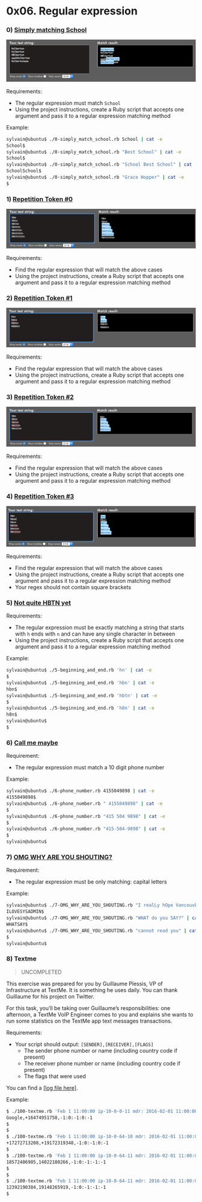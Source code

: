 # 0x06. Regular expression

### 0) [Simply matching School](https://github.com/s-maarouf/alx-system_engineering-devops/blob/master/0x06-regular_expressions/0-simply_match_school.rb)

![task0](images/task0.png)

Requirements:

- The regular expression must match `School`
- Using the project instructions, create a Ruby script that accepts one argument and pass it to a regular expression matching method

Example:

```sh
sylvain@ubuntu$ ./0-simply_match_school.rb School | cat -e
School$
sylvain@ubuntu$ ./0-simply_match_school.rb "Best School" | cat -e
School$
sylvain@ubuntu$ ./0-simply_match_school.rb "School Best School" | cat -e
SchoolSchool$
sylvain@ubuntu$ ./0-simply_match_school.rb "Grace Hopper" | cat -e
$
```

### 1) [Repetition Token #0](https://github.com/s-maarouf/alx-system_engineering-devops/blob/master/0x06-regular_expressions/1-repetition_token_0.rb)

![task1](images/task1.png)

Requirements:

- Find the regular expression that will match the above cases
- Using the project instructions, create a Ruby script that accepts one argument and pass it to a regular expression matching method

### 2) [Repetition Token #1](https://github.com/s-maarouf/alx-system_engineering-devops/blob/master/0x06-regular_expressions/2-repetition_token_1.rb)

![task2](images/task2.png)

Requirements:

- Find the regular expression that will match the above cases
- Using the project instructions, create a Ruby script that accepts one argument and pass it to a regular expression matching method

### 3) [Repetition Token #2](https://github.com/s-maarouf/alx-system_engineering-devops/blob/master/0x06-regular_expressions/3-repetition_token_2.rb)

![task3](images/task3.png)

Requirements:

- Find the regular expression that will match the above cases
- Using the project instructions, create a Ruby script that accepts one argument and pass it to a regular expression matching method

### 4) [Repetition Token #3](https://github.com/s-maarouf/alx-system_engineering-devops/blob/master/0x06-regular_expressions/4-repetition_token_3.rb)

![task4](images/task4.png)

Requirements:

- Find the regular expression that will match the above cases
- Using the project instructions, create a Ruby script that accepts one argument and pass it to a regular expression matching method
- Your regex should not contain square brackets

### 5) [Not quite HBTN yet](https://github.com/s-maarouf/alx-system_engineering-devops/blob/master/0x06-regular_expressions/5-beginning_and_end.rb)

Requirements:

- The regular expression must be exactly matching a string that starts with `h` ends with `n` and can have any single character in between
- Using the project instructions, create a Ruby script that accepts one argument and pass it to a regular expression matching method

Example:

```sh
sylvain@ubuntu$ ./5-beginning_and_end.rb 'hn' | cat -e
$
sylvain@ubuntu$ ./5-beginning_and_end.rb 'hbn' | cat -e
hbn$
sylvain@ubuntu$ ./5-beginning_and_end.rb 'hbtn' | cat -e
$
sylvain@ubuntu$ ./5-beginning_and_end.rb 'h8n' | cat -e
h8n$
sylvain@ubuntu$
$
```

### 6) [Call me maybe](https://github.com/s-maarouf/alx-system_engineering-devops/blob/master/0x06-regular_expressions/6-phone_number.rb)

Requirement:

- The regular expression must match a 10 digit phone number

Example:

```sh
sylvain@ubuntu$ ./6-phone_number.rb 4155049898 | cat -e
4155049898$
sylvain@ubuntu$ ./6-phone_number.rb " 4155049898" | cat -e
$
sylvain@ubuntu$ ./6-phone_number.rb "415 504 9898" | cat -e
$
sylvain@ubuntu$ ./6-phone_number.rb "415-504-9898" | cat -e
$
sylvain@ubuntu$
```

### 7) [OMG WHY ARE YOU SHOUTING?](https://github.com/s-maarouf/alx-system_engineering-devops/blob/master/0x06-regular_expressions/7-OMG_WHY_ARE_YOU_SHOUTING.rb)

Requirement:

- The regular expression must be only matching: capital letters

Example:

```sh
sylvain@ubuntu$ ./7-OMG_WHY_ARE_YOU_SHOUTING.rb "I realLy hOpe VancouvEr posseSs Yummy Soft vAnilla Dupper Mint Ice Nutella cream" | cat -e
ILOVESYSADMIN$
sylvain@ubuntu$ ./7-OMG_WHY_ARE_YOU_SHOUTING.rb "WHAT do you SAY?" | cat -e
WHATSAY$
sylvain@ubuntu$ ./7-OMG_WHY_ARE_YOU_SHOUTING.rb "cannot read you" | cat -e
$
sylvain@ubuntu$
```

### 8) Textme

> UNCOMPLETED

This exercise was prepared for you by Guillaume Plessis, VP of Infrastructure at TextMe. It is something he uses daily. You can thank Guillaume for his project on Twitter.

For this task, you’ll be taking over Guillaume’s responsibilities: one afternoon, a TextMe VoIP Engineer comes to you and explains she wants to run some statistics on the TextMe app text messages transactions.

Requirements:

- Your script should output: `[SENDER],[RECEIVER],[FLAGS]`
  - The sender phone number or name (including country code if present)
  - The receiver phone number or name (including country code if present)
  - The flags that were used

You can find a [[log file here]](http://intranet-projects-files.s3.amazonaws.com/holbertonschool-sysadmin_devops/78/text_messages.log).

Example:

```sh
$ ./100-textme.rb 'Feb 1 11:00:00 ip-10-0-0-11 mdr: 2016-02-01 11:00:00 Receive SMS [SMSC:SYBASE1] [SVC:] [ACT:] [BINF:] [FID:] [from:Google] [to:+16474951758] [flags:-1:0:-1:0:-1] [msg:127:This planet has - or rather had - a problem, which was this: most of the people on it were unhappy for pretty much of the time.] [udh:0:]'
Google,+16474951758,-1:0:-1:0:-1
$
$
$ ./100-textme.rb 'Feb 1 11:00:00 ip-10-0-64-10 mdr: 2016-02-01 11:00:00 Receive SMS [SMSC:SYBASE2] [SVC:] [ACT:] [BINF:] [FID:] [from:+17272713208] [to:+19172319348] [flags:-1:0:-1:0:-1] [msg:136:Orbiting this at a distance of roughly ninety-two million miles is an utterly insignificant little blue green planet whose ape-descended] [udh:0:]'
+17272713208,+19172319348,-1:0:-1:0:-1
$
$ ./100-textme.rb 'Feb 1 11:00:00 ip-10-0-64-11 mdr: 2016-02-01 11:00:00 Sent SMS [SMSC:SYBASE1] [SVC:backendtextme] [ACT:] [BINF:] [FID:] [from:18572406905] [to:14022180266] [flags:-1:0:-1:-1:-1] [msg:136:Far out in the uncharted backwaters of the unfashionable end of the western spiral arm of the Galaxy lies a small unregarded yellow sun.] [udh:0:]'
18572406905,14022180266,-1:0:-1:-1:-1
$
$
$ ./100-textme.rb 'Feb 1 11:00:00 ip-10-0-64-11 mdr: 2016-02-01 11:00:00 Sent SMS [SMSC:SYBASE1] [SVC:backendtextme] [ACT:] [BINF:] [FID:] [from:12392190384] [to:19148265919] [flags:-1:0:-1:-1:-1] [msg:99:life forms are so amazingly primitive that they still think digital watches are a pretty neat idea.] [udh:0:]'
12392190384,19148265919,-1:0:-1:-1:-1
$
```
